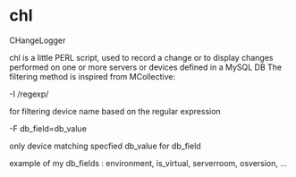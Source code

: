 chl
===

CHangeLogger

chl is a little PERL script, used to record a change or to display changes performed on one or more servers or devices defined in a MySQL DB
The filtering method is inspired from MCollective:

-I /regexp/

for filtering device name based on the regular expression


-F db_field=db_value

only device matching specfied db_value for db_field


example of my db_fields : environment, is_virtual, serverroom, osversion, ...

